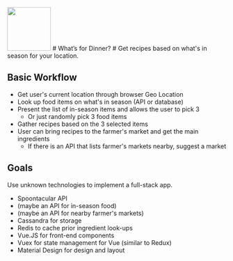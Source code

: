<img src="https://cloud.githubusercontent.com/assets/7908723/20235152/59d8d64a-a83f-11e6-9534-4119d03f3874.png" width="100">
# What’s for Dinner? #
Get recipes based on what's in season for your location.

## Basic Workflow ##
 - Get user's current location through browser Geo Location
 - Look up food items on what's in season (API or database)
 - Present the list of in-season items and allows the user to pick 3 
   - Or just randomly pick 3 food items
 - Gather recipes based on the 3 selected items
 - User can bring recipes to the farmer's market and get the main ingredients
   - If there is an API that lists farmer's markets nearby, suggest a market

## Goals ##
Use unknown technologies to implement a full-stack app.
 - Spoontacular API
 - (maybe an API for in-season food)
 - (maybe an API for nearby farmer's markets)
 - Cassandra for storage
 - Redis to cache prior ingredient look-ups
 - Vue.JS for front-end components
 - Vuex for state management for Vue (similar to Redux)
 - Material Design for design and layout